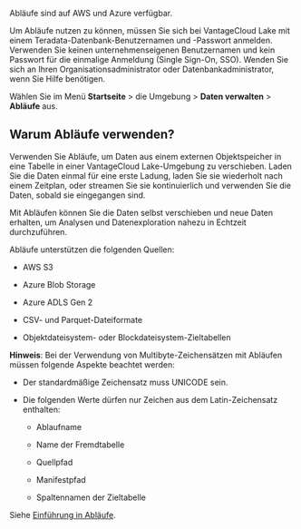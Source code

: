 Abläufe sind auf AWS und Azure verfügbar.

Um Abläufe nutzen zu können, müssen Sie sich bei VantageCloud Lake mit einem Teradata-Datenbank-Benutzernamen und -Passwort anmelden. Verwenden Sie keinen unternehmenseigenen Benutzernamen und kein Passwort für die einmalige Anmeldung (Single Sign-On, SSO). Wenden Sie sich an Ihren Organisationsadministrator oder Datenbankadministrator, wenn Sie Hilfe benötigen.

Wählen Sie im Menü **Startseite** \> die Umgebung \> **Daten verwalten** \> **Abläufe** aus.

Warum Abläufe verwenden?
------------------------

Verwenden Sie Abläufe, um Daten aus einem externen Objektspeicher in eine Tabelle in einer VantageCloud Lake-Umgebung zu verschieben. Laden Sie die Daten einmal für eine erste Ladung, laden Sie sie wiederholt nach einem Zeitplan, oder streamen Sie sie kontinuierlich und verwenden Sie die Daten, sobald sie eingegangen sind.

Mit Abläufen können Sie die Daten selbst verschieben und neue Daten erhalten, um Analysen und Datenexploration nahezu in Echtzeit durchzuführen.

Abläufe unterstützen die folgenden Quellen:

-   AWS S3

-   Azure Blob Storage

-   Azure ADLS Gen 2

-   CSV- und Parquet-Dateiformate

-   Objektdateisystem- oder Blockdateisystem-Zieltabellen

**Hinweis**: Bei der Verwendung von Multibyte-Zeichensätzen mit Abläufen müssen folgende Aspekte beachtet werden:

-   Der standardmäßige Zeichensatz muss UNICODE sein.

-   Die folgenden Werte dürfen nur Zeichen aus dem Latin-Zeichensatz enthalten:

    -   Ablaufname

    -   Name der Fremdtabelle

    -   Quellpfad

    -   Manifestpfad

    -   Spaltennamen der Zieltabelle

Siehe [Einführung in Abläufe](https://docs.teradata.com/access/sources/dita/topic?dita:topicPath=mtm1702491487769.dita).
